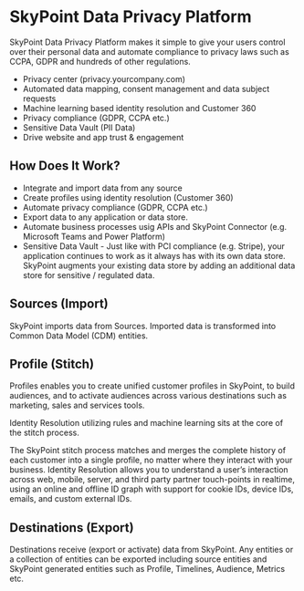 # SkyPoint Data Privacy Platform 

SkyPoint Data Privacy Platform makes it simple to give your users control over their personal data and automate compliance to privacy laws such as CCPA, GDPR and hundreds of other regulations.

- Privacy center (privacy.yourcompany.com)
- Automated data mapping, consent management and data subject requests
- Machine learning based identity resolution and Customer 360
- Privacy compliance (GDPR, CCPA etc.)
- Sensitive Data Vault (PII Data)
- Drive website and app trust & engagement

## How Does It Work?

- Integrate and import data from any source
- Create profiles using identity resolution (Customer 360)
- Automate privacy compliance (GDPR, CCPA etc.)
- Export data to any application or data store. 
- Automate business processes usig APIs and SkyPoint Connector (e.g. Microsoft Teams and Power Platform) 
- Sensitive Data Vault - Just like with PCI compliance (e.g. Stripe), your application continues to work as it always has with its own data store. SkyPoint augments your existing data store by adding an additional data store for sensitive / regulated data.

## Sources (Import)

SkyPoint imports data from Sources. Imported data is transformed into Common Data Model (CDM) entities. 

## Profile (Stitch)

Profiles enables you to create unified customer profiles in SkyPoint, to build audiences, and to activate audiences across various destinations such as marketing, sales and services tools.

Identity Resolution utilizing rules and machine learning sits at the core of the stitch process. 

The SkyPoint stitch process matches and merges the complete history of each customer into a single profile, no matter where they interact with your business. Identity Resolution allows you to understand a user’s interaction across web, mobile, server, and third party partner touch-points in realtime, using an online and offline ID graph with support for cookie IDs, device IDs, emails, and custom external IDs.

## Destinations (Export)

Destinations receive (export or activate) data from SkyPoint. Any entities or a collection of entities can be exported including source entities and SkyPoint generated entities such as Profile, Timelines, Audience, Metrics etc. 
